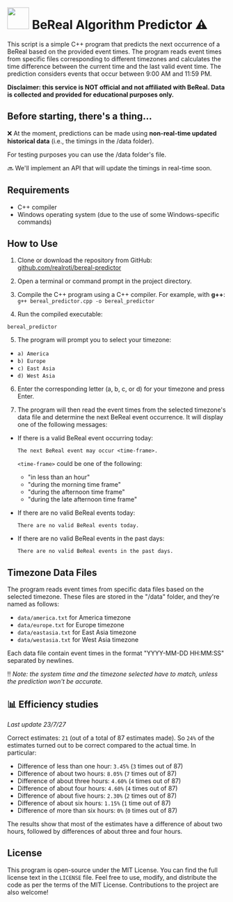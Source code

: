 # <img src="https://github.com/RealRoti/bereal-predictor/assets/68821691/2ee58a72-a746-4e9c-8e9e-a751d58bcccd" width="50"> BeReal Algorithm Predictor ⚠

This script is a simple C++ program that predicts the next occurrence of a BeReal based on the provided event times. The program reads event times from specific files corresponding to different timezones and calculates the time difference between the current time and the last valid event time. The prediction considers events that occur between 9:00 AM and 11:59 PM.

**Disclaimer: this service is NOT official and not affiliated with BeReal. Data is collected and provided for educational purposes only.** 

## Before starting, there's a thing...

❌ At the moment, predictions can be made using **non-real-time updated historical data** (i.e., the timings in the /data folder). 

For testing purposes you can use the /data folder's file.

🔜 We'll implement an API that will update the timings in real-time soon.

## Requirements

- C++ compiler
- Windows operating system (due to the use of some Windows-specific commands)

## How to Use

1. Clone or download the repository from GitHub: [github.com/realroti/bereal-predictor](https://github.com/realroti/bereal-predictor)

2. Open a terminal or command prompt in the project directory.

3. Compile the C++ program using a C++ compiler. For example, with **g++**: `g++ bereal_predictor.cpp -o bereal_predictor`


4. Run the compiled executable:

`bereal_predictor`

5. The program will prompt you to select your timezone:

- `a) America`
- `b) Europe`
- `c) East Asia`
- `d) West Asia`

6. Enter the corresponding letter (a, b, c, or d) for your timezone and press Enter.

7. The program will then read the event times from the selected timezone's data file and determine the next BeReal event occurrence. It will display one of the following messages:

- If there is a valid BeReal event occurring today:
  ```
  The next BeReal event may occur <time-frame>.
  ```
  `<time-frame>` could be one of the following:
  - "in less than an hour"
  - "during the morning time frame"
  - "during the afternoon time frame"
  - "during the late afternoon time frame"

- If there are no valid BeReal events today:
  ```
  There are no valid BeReal events today.
  ```

- If there are no valid BeReal events in the past days:
  ```
  There are no valid BeReal events in the past days.
  ```

## Timezone Data Files

The program reads event times from specific data files based on the selected timezone. These files are stored in the "/data" folder, and they're named as follows: 

- `data/america.txt` for America timezone
- `data/europe.txt` for Europe timezone
- `data/eastasia.txt` for East Asia timezone
- `data/westasia.txt` for West Asia timezone

Each data file contain event times in the format "YYYY-MM-DD HH:MM:SS" separated by newlines.

‼ *Note: the system time and the timezone selected have to match, unless the prediction won't be accurate.*

## 📊 Efficiency studies
*Last update 23/7/27*

Correct estimates: `21` (out of a total of 87 estimates made).
So `24%` of the estimates turned out to be correct compared to the actual time.
In particular:

- Difference of less than one hour: `3.45%` (`3` times out of 87)
- Difference of about two hours: `8.05%` (`7` times out of 87)
- Difference of about three hours: `4.60%` (`4` times out of 87)
- Difference of about four hours: `4.60%` (`4` times out of 87)
- Difference of about five hours: `2.30%` (`2` times out of 87)
- Difference of about six hours: `1.15%` (`1` time out of 87)
- Difference of more than six hours: `0%` (`0` times out of 87)

The results show that most of the estimates have a difference of about two hours, followed by differences of about three and four hours.

## License

This program is open-source under the MIT License. You can find the full license text in the `LICENSE` file. Feel free to use, modify, and distribute the code as per the terms of the MIT License. Contributions to the project are also welcome!
